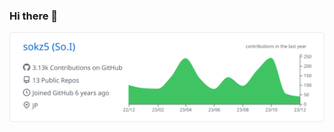 ### Hi there 👋

[![](https://raw.githubusercontent.com/sokz5/profile-cards/master/profile-summary-card-output/github/0-profile-details.svg)]()
